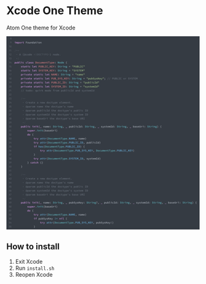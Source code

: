 # Xcode One Theme

Atom One theme for Xcode

![](screenshot.png)

## How to install

1. Exit Xcode
2. Run `install.sh`
3. Reopen Xcode

